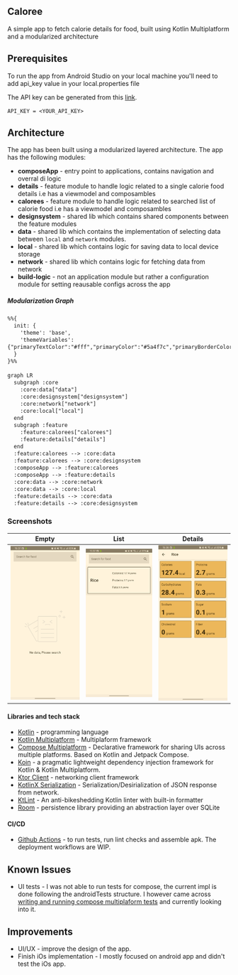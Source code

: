 ## Caloree
A simple app to fetch calorie details for food, built using Kotlin Multiplatform and a modularized architecture

## Prerequisites
To run the app from Android Studio on your local machine you'll need to add api_key value in your local.properties file

The API key can be generated from this [link](https://calorieninjas.com/api).
```
API_KEY = <YOUR_API_KEY>
```

## Architecture
The app has been built using a modularized layered architecture. The app has the following modules:
- **composeApp** - entry point to applications, contains navigation and overral di logic
- **details** - feature module to handle logic related to a single calorie food details i.e has a viewmodel and composambles
- **calorees** - feature module to handle logic related to searched list of calorie food i.e has a viewmodel and composambles
- **designsystem** - shared lib which contains shared components between the feature modules
- **data** - shared lib which contains the implementation of selecting data between `local` and `network` modules.
- **local** - shared lib which contains logic for saving data to local device storage
- **network** - shared lib which contains logic for fetching data from network
- **build-logic** - not an application module but rather a configuration module for setting reausable configs across the app

##### Modularization Graph
```mermaid
%%{
  init: {
    'theme': 'base',
    'themeVariables': {"primaryTextColor":"#fff","primaryColor":"#5a4f7c","primaryBorderColor":"#5a4f7c","lineColor":"#f5a623","tertiaryColor":"#40375c","fontSize":"12px"}
  }
}%%

graph LR
  subgraph :core
    :core:data["data"]
    :core:designsystem["designsystem"]
    :core:network["network"]
    :core:local["local"]
  end
  subgraph :feature
    :feature:calorees["calorees"]
    :feature:details["details"]
  end
  :feature:calorees --> :core:data
  :feature:calorees --> :core:designsystem
  :composeApp --> :feature:calorees
  :composeApp --> :feature:details
  :core:data --> :core:network
  :core:data --> :core:local
  :feature:details --> :core:data
  :feature:details --> :core:designsystem
```
### Screenshots
|                                    Empty                                    |                                    List                                    |                                    Details                                    |
|:-----------------------------------------------------------------------------:|:---------------------------------------------------------------------------:|:--------------------------------------------------------------------------:|
| <img src="screenshots/empty.png" width="200"> | <img src="screenshots/list.png" width="200"> | <img src="screenshots/details.png" width="200"> |

#### Libraries and tech stack
- [Kotlin](https://kotlinlang.org/) - programming language
- [Kotlin Multiplatform](https://www.jetbrains.com/kotlin-multiplatform/) - Multiplaform framework
- [Compose Multiplatform](https://www.jetbrains.com/lp/compose-multiplatform/) - Declarative framework for sharing UIs across multiple platforms. Based on Kotlin and Jetpack Compose.
- [Koin](https://github.com/google/hilt](https://insert-koin.io/)) - a pragmatic lightweight dependency injection framework for Kotlin & Kotlin Multiplatform.
- [Ktor Client](https://ktor.io/) - networking client framework
- [KotlinX Serialization](https://github.com/Kotlin/kotlinx.serialization) - Serialization/Desirialization of JSON response from network.
- [KtLint](https://github.com/pinterest/ktlint) - An anti-bikeshedding Kotlin linter with built-in formatter
- [Room](https://developer.android.com/kotlin/multiplatform/room) - persistence library providing an abstraction layer over SQLite
  
#### CI/CD
- [Github Actions](https://github.com/kibettheophilus/caloree/tree/master/.github/workflows) - to run tests, run lint checks and assemble apk. The deployment workflows are WIP.

## Known Issues
- UI tests - I was not able to run tests for compose, the current impl is done following the androidTests structure. I however came across [writing and running compose multiplaform tests](https://www.jetbrains.com/help/kotlin-multiplatform-dev/compose-test.html#writing-and-running-tests-with-compose-multiplatform) and currently looking into it.

## Improvements
- UI/UX - improve the design of the app.
- Finish iOs implementation -  I mostly focused on android app and didn't test the iOs app.
